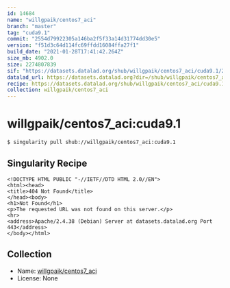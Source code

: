 ```yaml
---
id: 14684
name: "willgpaik/centos7_aci"
branch: "master"
tag: "cuda9.1"
commit: "2554d79922305a146ba2f5f33a14d31774dd30e5"
version: "f51d3c64d114fc69ffdd16084ffa27f1"
build_date: "2021-01-28T17:41:42.264Z"
size_mb: 4902.0
size: 2274807839
sif: "https://datasets.datalad.org/shub/willgpaik/centos7_aci/cuda9.1/2021-01-28-2554d799-f51d3c64/f51d3c64d114fc69ffdd16084ffa27f1.sif"
datalad_url: https://datasets.datalad.org?dir=/shub/willgpaik/centos7_aci/cuda9.1/2021-01-28-2554d799-f51d3c64/
recipe: https://datasets.datalad.org/shub/willgpaik/centos7_aci/cuda9.1/2021-01-28-2554d799-f51d3c64/Singularity
collection: willgpaik/centos7_aci
---
```


# willgpaik/centos7_aci:cuda9.1

```bash
$ singularity pull shub://willgpaik/centos7_aci:cuda9.1
```

## Singularity Recipe

```singularity
<!DOCTYPE HTML PUBLIC "-//IETF//DTD HTML 2.0//EN">
<html><head>
<title>404 Not Found</title>
</head><body>
<h1>Not Found</h1>
<p>The requested URL was not found on this server.</p>
<hr>
<address>Apache/2.4.38 (Debian) Server at datasets.datalad.org Port 443</address>
</body></html>
```

## Collection

 - Name: [willgpaik/centos7_aci](https://github.com/willgpaik/centos7_aci)
 - License: None

